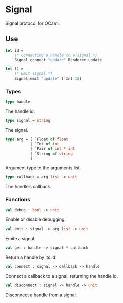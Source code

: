 # Signal

Signal protocol for OCaml.

## Use

```ocaml
let id =
    (* Connecting a handle to a signal *)
    Signal.connect "update" Renderer.update

let () =
    (* Emit signal *)
    Signal.emit "update" [`Int 12]
```

### Types

```ocaml
type handle
```

The handle id.

```ocaml
type signal = string
```

The signal.

```ocaml
type arg = [ `Float of float
           | `Int of int
           | `Pair of int * int
           | `String of string
           ]
```

Argument type to the arguments list.

```ocaml
type callback = arg list -> unit
```

The handle’s callback.

### Functions

```ocaml
val debug : bool -> unit
```

Enable or disable debugging.

```ocaml
val emit : signal -> arg list -> unit
```

Emite a signal.

```ocaml
val get : handle -> signal * callback
```

Return a handle by its id.

```ocaml
val connect : signal -> callback -> handle
```

Connect a callback to a signal, returning the handle id.

```ocaml
val disconnect : signal -> handle -> unit
```

Disconnect a handle from a signal.
